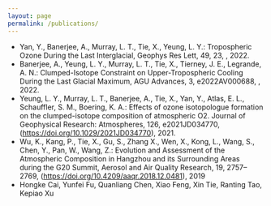 ```yaml
---
layout: page
permalink: /publications/
---
```


* Yan, Y., Banerjee, A., Murray, L. T., Tie, X., Yeung, L. Y.: Tropospheric Ozone During the Last Interglacial, Geophys Res Lett, 49, 23, [](https://doi.org/10.1029/2022GL101113), 2022.
* Banerjee, A., Yeung, L. Y., Murray, L. T., Tie, X., Tierney, J. E., Legrande, A. N.: Clumped-Isotope Constraint on Upper-Tropospheric Cooling During the Last Glacial Maximum, AGU Advances, 3, e2022AV000688, [](https://doi.org/10.1029/2022AV000688), 2022.
* Yeung, L. Y., Murray, L. T., Banerjee, A., Tie, X., Yan, Y., Atlas, E. L., Schauffler, S. M., Boering, K. A.: Effects of ozone isotopologue formation on the clumped-isotope composition of atmospheric O2. Journal of Geophysical Research: Atmospheres, 126, e2021JD034770, (https://doi.org/10.1029/2021JD034770), 2021.
* Wu, K., Kang, P., Tie, X., Gu, S., Zhang X., Wen, X., Kong, L., Wang, S., Chen, Y., Pan, W., Wang, Z.: Evolution and Assessment of the Atmospheric Composition in Hangzhou and its Surrounding Areas during the G20 Summit, Aerosol and Air Quality Research, 19, 2757–2769, (https://doi.org/10.4209/aaqr.2018.12.0481), 2019
* Hongke Cai, Yunfei Fu, Quanliang Chen, Xiao Feng, Xin Tie, Ranting Tao, Kepiao Xu

